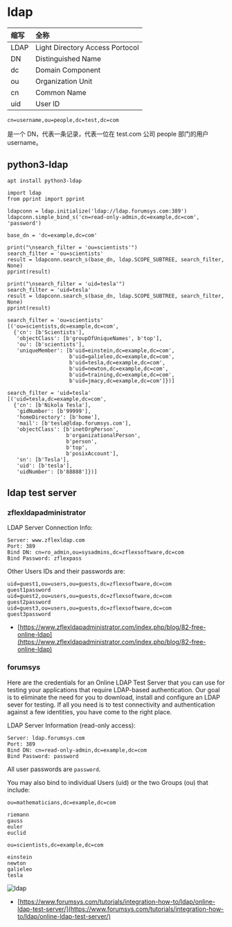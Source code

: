 # ldap

|缩写|全称|
|:----|:----|
|LDAP|Light Directory Access Portocol|
|DN|Distinguished Name|
|dc|Domain Component|
|ou|Organization Unit|
|cn|Common Name|
|uid| User ID|

```
cn=username,ou=people,dc=test,dc=com
```

是一个 DN，代表一条记录，代表一位在 test.com 公司 people 部门的用户 username。

## python3-ldap

```
apt install python3-ldap
```

```
import ldap
from pprint import pprint

ldapconn = ldap.initialize('ldap://ldap.forumsys.com:389')
ldapconn.simple_bind_s('cn=read-only-admin,dc=example,dc=com', 'password')

base_dn = 'dc=example,dc=com'

print("\nsearch_filter = 'ou=scientists'")
search_filter = 'ou=scientists'
result = ldapconn.search_s(base_dn, ldap.SCOPE_SUBTREE, search_filter, None)
pprint(result)

print("\nsearch_filter = 'uid=tesla'")
search_filter = 'uid=tesla'
result = ldapconn.search_s(base_dn, ldap.SCOPE_SUBTREE, search_filter, None)
pprint(result)
```

```
search_filter = 'ou=scientists'
[('ou=scientists,dc=example,dc=com',
  {'cn': [b'Scientists'],
   'objectClass': [b'groupOfUniqueNames', b'top'],
   'ou': [b'scientists'],
   'uniqueMember': [b'uid=einstein,dc=example,dc=com',
                    b'uid=galieleo,dc=example,dc=com',
                    b'uid=tesla,dc=example,dc=com',
                    b'uid=newton,dc=example,dc=com',
                    b'uid=training,dc=example,dc=com',
                    b'uid=jmacy,dc=example,dc=com']})]

search_filter = 'uid=tesla'
[('uid=tesla,dc=example,dc=com',
  {'cn': [b'Nikola Tesla'],
   'gidNumber': [b'99999'],
   'homeDirectory': [b'home'],
   'mail': [b'tesla@ldap.forumsys.com'],
   'objectClass': [b'inetOrgPerson',
                   b'organizationalPerson',
                   b'person',
                   b'top',
                   b'posixAccount'],
   'sn': [b'Tesla'],
   'uid': [b'tesla'],
   'uidNumber': [b'88888']})]
```

## ldap test server

### zflexldapadministrator

LDAP Server Connection Info:

```
Server: www.zflexldap.com 
Port: 389
Bind DN: cn=ro_admin,ou=sysadmins,dc=zflexsoftware,dc=com
Bind Password: zflexpass
```

Other Users IDs and their passwords are:

```
uid=guest1,ou=users,ou=guests,dc=zflexsoftware,dc=com
guest1password
uid=guest2,ou=users,ou=guests,dc=zflexsoftware,dc=com
guest2password
uid=guest3,ou=users,ou=guests,dc=zflexsoftware,dc=com
guest3password
```

- [https://www.zflexldapadministrator.com/index.php/blog/82-free-online-ldap](https://www.zflexldapadministrator.com/index.php/blog/82-free-online-ldap)

### forumsys

Here are the credentials for an Online LDAP Test Server that you can use for testing your applications that require LDAP-based authentication.  Our goal is to eliminate the need for you to download, install and configure an LDAP sever for testing. If all you need is to test connectivity and authentication against a few identities, you have come to the right place.

LDAP Server Information (read-only access):

```
Server: ldap.forumsys.com
Port: 389
Bind DN: cn=read-only-admin,dc=example,dc=com
Bind Password: password
```

All user passwords are `password`.

You may also bind to individual Users (uid) or the two Groups (ou) that include:

```
ou=mathematicians,dc=example,dc=com

riemann
gauss
euler
euclid
```

```
ou=scientists,dc=example,dc=com

einstein
newton
galieleo
tesla
```

![ldap](https://www.forumsys.com/wp-content/uploads/2014/02/LDAP-Users1.png)

- [https://www.forumsys.com/tutorials/integration-how-to/ldap/online-ldap-test-server/](https://www.forumsys.com/tutorials/integration-how-to/ldap/online-ldap-test-server/)
